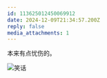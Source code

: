 ```yaml
---
id: 113625012450069912
date: 2024-12-09T21:34:57.200Z
reply: false
media_attachments: 1
---
```


本来有点忧伤的。

![笑话](https://files.e5n.cc/media_attachments/files/113/625/011/503/585/086/original/e5cf561adbd3ba1f.jpg)
